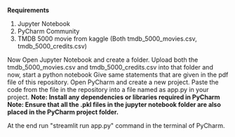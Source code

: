 **Requirements**
1. Jupyter Notebook
2. PyCharm Community
3. TMDB 5000 movie from kaggle (Both tmdb_5000_movies.csv, tmdb_5000_credits.csv)

Now Open Jupyter Notebook and create a folder.
Upload both the tmdb_5000_movies.csv and tmdb_5000_credits.csv into that folder and now, start a python notebook
Give same statements that are given in the pdf file of this repository.
Open PyCharm and create a new project. Paste the code from the file in the repository into a file named as app.py in your project.
**Note: Install any dependencies or libraries required in PyCharm**
**Note: Ensure that all the .pkl files in the jupyter notebook folder are also placed in the PyCharm project folder.**

At the end run "streamlit run app.py" command in the terminal of PyCharm.
